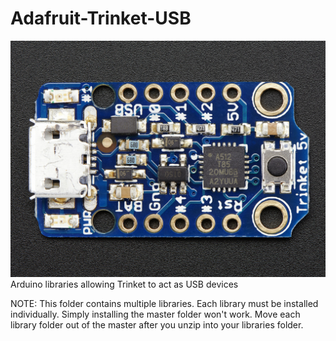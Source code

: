 # Adafruit-Trinket-USB

![alt tag](https://github.com/HumanPerformance/Trinket/blob/master/Documentation/Images/trinket-mini-5v.jpg)
Arduino libraries allowing Trinket to act as USB devices

NOTE:  This folder contains multiple libraries.  Each library must be installed individually.  Simply installing the master folder won't work.  Move each library folder out of the master after you unzip into your libraries folder.
